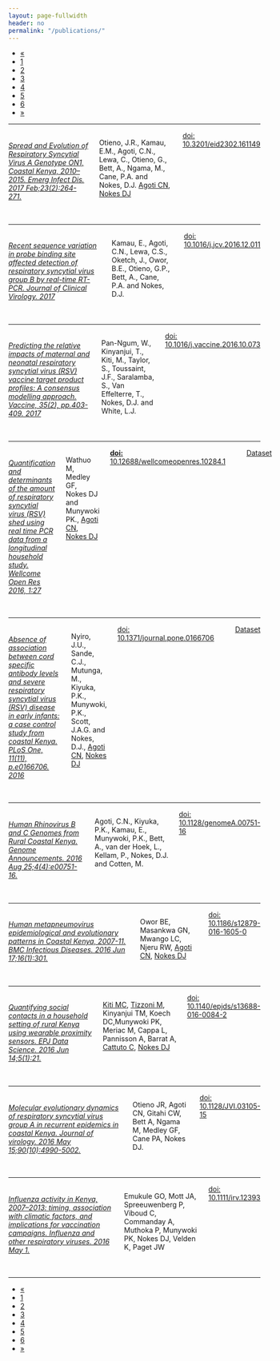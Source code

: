 ```yaml
---
layout: page-fullwidth
header: no
permalink: "/publications/"
---
```


<!-- pagination ...check customisation in _settings_global.scss -->
<div class="row right">
<div class="pagination-centered">
  <ul class="inline-list">
    <li class="arrow unavailable"><a href="">&laquo;</a></li>
    <li class="current"><a href="">1</a></li>
    <li><a href="{{ site.url }}/publications-page2">2</a></li>
    <li><a href="{{ site.url }}/publications-page3">3</a></li>
    <li><a href="{{ site.url }}/publications-page4">4</a></li>
    <li><a href="{{ site.url }}/publications-page5">5</a></li>
    <li><a href="{{ site.url }}/publications-page6">6</a></li>
    <!-- <li><a href="">4</a></li>
    <li class="unavailable"><a href="">&hellip;</a></li>
    <li><a href="">12</a></li>
    <li><a href="">13</a></li> -->
    <li class="arrow"><a href="{{ site.url }}/publications-page2">&raquo;</a></li>
  </ul>
</div>
</div>

<hr>

<div class="row">
<div class="small-2 columns">
<img class="publication text-center" src="{{ site.url }}/images/article_img/jotieno-eid-2017.jpg?hei=200&wid=300&fmt=png-alpha&resMode=bicub&op_sharpen=1" alt="">
</div>
<div class="small-10 columns">
<h6><a href="https://www.ncbi.nlm.nih.gov/pubmed/28098528" target="_blank">Spread and Evolution of Respiratory Syncytial Virus A Genotype ON1, Coastal Kenya, 2010–2015. Emerg Infect Dis. 2017 Feb;23(2):264-271.</a></h6>
<p>Otieno, J.R., Kamau, E.M., Agoti, C.N., Lewa, C., Otieno, G., Bett, A., Ngama, M., Cane, P.A. and Nokes, D.J. <a href="http://virec-group.org/charles-agoti/" target="_blank">Agoti CN</a>, <a href="http://virec-group.org/james-nokes/" target="_blank">Nokes DJ</a></p>
<div class="small-12 columns">
<!-- <div class="small-2 columns left">
<a href="https://www.ncbi.nlm.nih.gov/pubmed/27316548" target="_blank">Pubmed</a>  
</div>
<div class="small-3 columns left">
<a href="https://scholar.google.com/scholar?q=Human+metapneumovirus+epidemiological+and+evolutionary+patterns+in+Coastal+Kenya%2C+2007-11.+BMC+Infectious+Diseases&btnG=&hl=en&as_sdt=0%2C5" target="_blank">Google Scholar</a>
</div> -->
<div class="small-6 columns left">
<a href="https://wwwnc.cdc.gov/eid/article/23/2/16-1149_article" target="_blank"> doi: 10.3201/eid2302.161149</a>
</div>
</div>
</div>
</div>

<hr>

<div class="row">
<div class="small-2 columns">
<img class="publication text-center" src="{{ site.url }}/images/article_img/ekamau-jcv-2017.jpg?hei=200&wid=300&fmt=png-alpha&resMode=bicub&op_sharpen=1" alt="">
</div>
<div class="small-10 columns">
<h6><a href="http://www.journalofclinicalvirology.com/article/S1386-6532(16)30639-4/pdf" target="_blank">Recent sequence variation in probe binding site affected detection of respiratory syncytial virus group B by real-time RT-PCR. Journal of Clinical Virology. 2017 </a></h6>
<p>Kamau, E., Agoti, C.N., Lewa, C.S., Oketch, J., Owor, B.E., Otieno, G.P., Bett, A., Cane, P.A. and Nokes, D.J.</p>
<div class="small-12 columns">
<!-- <div class="small-2 columns left">
<a href="https://www.ncbi.nlm.nih.gov/pubmed/27316548" target="_blank">Pubmed</a>  
</div>
<div class="small-3 columns left">
<a href="https://scholar.google.com/scholar?q=Human+metapneumovirus+epidemiological+and+evolutionary+patterns+in+Coastal+Kenya%2C+2007-11.+BMC+Infectious+Diseases&btnG=&hl=en&as_sdt=0%2C5" target="_blank">Google Scholar</a>
</div> -->
<div class="small-6 columns left">
<a href="https://wwwnc.cdc.gov/eid/article/23/2/16-1149_article" target="_blank"> doi: 10.1016/j.jcv.2016.12.011</a>
</div>
</div>
</div>
</div>

<hr>


<div class="row">
<div class="small-2 columns">
<img class="publication text-center" src="{{ site.url }}/images/article_img/wpan-ngum-vaccine-2017.jpg?hei=200&wid=300&fmt=png-alpha&resMode=bicub&op_sharpen=1" alt="">
</div>
<div class="small-10 columns">
<h6><a href="https://www.ncbi.nlm.nih.gov/pmc/articles/PMC5221409/" target="_blank">Predicting the relative impacts of maternal and neonatal respiratory syncytial virus (RSV) vaccine target product profiles: A consensus modelling approach. Vaccine, 35(2), pp.403-409. 2017 </a></h6>
<p>Pan-Ngum, W., Kinyanjui, T., Kiti, M., Taylor, S., Toussaint, J.F., Saralamba, S., Van Effelterre, T., Nokes, D.J. and White, L.J.</p>
<div class="small-12 columns">
<!-- <div class="small-2 columns left">
<a href="https://www.ncbi.nlm.nih.gov/pubmed/27316548" target="_blank">Pubmed</a>  
</div>
<div class="small-3 columns left">
<a href="https://scholar.google.com/scholar?q=Human+metapneumovirus+epidemiological+and+evolutionary+patterns+in+Coastal+Kenya%2C+2007-11.+BMC+Infectious+Diseases&btnG=&hl=en&as_sdt=0%2C5" target="_blank">Google Scholar</a>
</div> -->
<div class="small-6 columns left">
<a href="https://wwwnc.cdc.gov/eid/article/23/2/16-1149_article" target="_blank"> doi: 10.1016/j.vaccine.2016.10.073</a>
</div>
</div>
</div>
</div>

<hr>

<div class="row">
<div class="small-2 columns">
<img class="publication text-center" src="{{ site.url }}/images/article_img/mwathuo-wor-2017.gif?hei=200&wid=300&fmt=png-alpha&resMode=bicub&op_sharpen=1" alt="">
</div>
<div class="small-10 columns">
<h6><a href="https://www.ncbi.nlm.nih.gov/pmc/articles/PMC5218551/" target="_blank">Quantification and determinants of the amount of respiratory syncytial virus (RSV) shed using real time PCR data from a longitudinal household study. Wellcome Open Res 2016, 1:27  </a></h6>
<p>Wathuo M, Medley GF, Nokes DJ and Munywoki PK., <a href="http://virec-group.org/charles-agoti/" target="_blank">Agoti CN</a>, <a href="http://virec-group.org/james-nokes/" target="_blank">Nokes DJ</a></p>
<div class="small-12 columns">
<!-- <div class="small-2 columns left">
<a href="https://www.ncbi.nlm.nih.gov/pubmed/27316548" target="_blank">Pubmed</a>  
</div>
<div class="small-3 columns left">
<a href="https://scholar.google.com/scholar?q=Human+metapneumovirus+epidemiological+and+evolutionary+patterns+in+Coastal+Kenya%2C+2007-11.+BMC+Infectious+Diseases&btnG=&hl=en&as_sdt=0%2C5" target="_blank">Google Scholar</a>
</div> -->
<div class="small-6 columns left">
<a href="https://wellcomeopenresearch.org/articles/1-27/v1" target="_blank"> <strong>doi:</strong> 10.12688/wellcomeopenres.10284.1</a>
</div>
<div class="small-4 columns ">

<img class="thumbnail" src="{{ site.url }}/images/article_img/data-icon.png?hei=30&wid=30&fmt=png-alpha&resMode=bicub&op_sharpen=1" alt="">
<a href="http://dx.doi.org/10.7910/DVN/MOTEJH" target="_blank">Dataset</a>
</div>
</div>
</div>
</div>

<hr>


<div class="row">
<div class="small-2 columns">
<img class="publication text-center" src="{{ site.url }}/images/article_img/jnyiro-plos-2016.png?hei=200&wid=300&fmt=png-alpha&resMode=bicub&op_sharpen=1" alt="">
</div>
<div class="small-10 columns">
<h6><a href="https://www.ncbi.nlm.nih.gov/pmc/articles/PMC5113039/" target="_blank">Absence of association between cord specific antibody levels and severe respiratory syncytial virus (RSV) disease in early infants: a case control study from coastal Kenya. PLoS One, 11(11), p.e0166706. 2016</a></h6>
<p>Nyiro, J.U., Sande, C.J., Mutunga, M., Kiyuka, P.K., Munywoki, P.K., Scott, J.A.G. and Nokes, D.J., <a href="http://virec-group.org/charles-agoti/" target="_blank">Agoti CN</a>, <a href="http://virec-group.org/james-nokes/" target="_blank">Nokes DJ</a></p>
<div class="small-12 columns">
<!-- <div class="small-2 columns left">
<a href="https://www.ncbi.nlm.nih.gov/pubmed/27316548" target="_blank">Pubmed</a>  
</div>
<div class="small-3 columns left">
<a href="https://scholar.google.com/scholar?q=Human+metapneumovirus+epidemiological+and+evolutionary+patterns+in+Coastal+Kenya%2C+2007-11.+BMC+Infectious+Diseases&btnG=&hl=en&as_sdt=0%2C5" target="_blank">Google Scholar</a>
</div> -->
<div class="small-6 columns left">
<a href="https://dx.doi.org/10.1186/s12879-016-1605-0" target="_blank">doi: 10.1371/journal.pone.0166706</a>
</div>
<div class="small-4 columns ">

<img class="thumbnail" src="{{ site.url }}/images/article_img/data-icon.png?hei=30&wid=30&fmt=png-alpha&resMode=bicub&op_sharpen=1" alt="">
<a href="http://dx.doi.org/10.7910/DVN/FOIUHT" target="_blank">Dataset</a>
</div>
</div>
</div>
</div>

<hr>

<div class="row">
<div class="small-2 columns">
<img class="publication text-center" src="{{ site.url }}/images/article_img/cagoti-asm-2016.png?hei=200&wid=300&fmt=png-alpha&resMode=bicub&op_sharpen=1" alt="">
</div>
<div class="small-10 columns">
<h6><a href="https://www.ncbi.nlm.nih.gov/pubmed/27469941" target="_blank">Human Rhinovirus B and C Genomes from Rural Coastal Kenya. Genome Announcements. 2016 Aug 25;4(4):e00751-16.</a></h6>
<p>Agoti, C.N., Kiyuka, P.K., Kamau, E., Munywoki, P.K., Bett, A., van der Hoek, L., Kellam, P., Nokes, D.J. and Cotten, M.</a></p>
<div class="small-12 columns">
<!-- <div class="small-2 columns left">
<a href="https://www.ncbi.nlm.nih.gov/pubmed/27316548" target="_blank">Pubmed</a>  
</div>
<div class="small-3 columns left">
<a href="https://scholar.google.com/scholar?q=Human+metapneumovirus+epidemiological+and+evolutionary+patterns+in+Coastal+Kenya%2C+2007-11.+BMC+Infectious+Diseases&btnG=&hl=en&as_sdt=0%2C5" target="_blank">Google Scholar</a>
</div> -->
<div class="small-6 columns left">
<a href="https://dx.doi.org/10.1128%2FgenomeA.00751-16" target="_blank">doi: 10.1128/genomeA.00751-16</a>
</div>
</div>
</div>
</div>

<hr>


<div class="row">
<div class="small-2 columns">
<img class="publication text-center" src="{{ site.url }}/images/article_img/Owor-2016-BMC-infect-Dis.png?hei=200&wid=300&fmt=png-alpha&resMode=bicub&op_sharpen=1" alt="">
</div>
<div class="small-10 columns">
<h6><a href="https://www.ncbi.nlm.nih.gov/pubmed/27316548" target="_blank">Human metapneumovirus epidemiological and evolutionary patterns in Coastal Kenya, 2007-11. BMC Infectious Diseases. 2016 Jun 17;16(1):301.</a></h6>
<p>Owor BE, Masankwa GN, Mwango LC, Njeru RW, <a href="http://virec-group.org/charles-agoti/" target="_blank">Agoti CN</a>, <a href="http://virec-group.org/james-nokes/" target="_blank">Nokes DJ</a></p>
<div class="small-12 columns">
<!-- <div class="small-2 columns left">
<a href="https://www.ncbi.nlm.nih.gov/pubmed/27316548" target="_blank">Pubmed</a>  
</div>
<div class="small-3 columns left">
<a href="https://scholar.google.com/scholar?q=Human+metapneumovirus+epidemiological+and+evolutionary+patterns+in+Coastal+Kenya%2C+2007-11.+BMC+Infectious+Diseases&btnG=&hl=en&as_sdt=0%2C5" target="_blank">Google Scholar</a>
</div> -->
<div class="small-6 columns left">
<a href="https://dx.doi.org/10.1186/s12879-016-1605-0" target="_blank">doi: 10.1186/s12879-016-1605-0</a>
</div>
</div>
</div>
</div>

<hr>

<div class="row">
<div class="small-2 columns">
<img class="publication" src="{{ site.url }}/images/article_img/Kiti-2016-EPJ-Data-Science.png?hei=200&wid=300&fmt=png-alpha&resMode=bicub&op_sharpen=1" alt="">
</div>
<div class="small-10 columns">
<h6><a href="https://www.ncbi.nlm.nih.gov/pubmed/27471661" target="_blank">Quantifying social contacts in a household setting of rural Kenya using wearable proximity sensors. EPJ Data Science. 2016 Jun 14;5(1):21.</a></h6>
<p><a href="" target="_blank">Kiti MC</a>, <a href="" target="_blank">Tizzoni M</a>, Kinyanjui TM, Koech DC,Munywoki PK, Meriac M, Cappa L, Pannisson A, Barrat A, <a href="" target="_blank">Cattuto C</a>, <a href="http://virec-group.org/james-nokes/" target="_blank">Nokes DJ</a></p>
<div class="small-12 columns">
<!-- <div class="small-2 columns left">
<a href="https://www.ncbi.nlm.nih.gov/pubmed/27471661" target="_blank">Pubmed</a>  
</div>
<div class="small-3 columns left">
<a href="https://scholar.google.com/scholar?q=Quantifying+social+contacts+in+a+household+setting+of+rural+Kenya+using+wearable+proximity+sensors&btnG=&hl=en&as_sdt=0%2C5" target="_blank">Google Scholar</a>
</div> -->
<div class="small-6 columns left">
<a href="https://dx.doi.org/10.1140/epjds/s13688-016-0084-2" target="_blank">doi: 10.1140/epjds/s13688-016-0084-2</a>
</div>
</div>
</div>
</div>
<hr>

<div class="row">
<div class="small-2 columns">
  <img class="publication" src="{{ site.url }}/images/article_img/Otieno-et-al-2015-jvi.png" alt="">
</div>
<div class="small-10 columns">
<h6><a href="https://www.ncbi.nlm.nih.gov/pubmed/26937038" target="_blank">Molecular evolutionary dynamics of respiratory syncytial virus group A in recurrent epidemics in coastal Kenya. Journal of virology. 2016 May 15;90(10):4990-5002.</a></h6>
<p>Otieno JR, Agoti CN, Gitahi CW, Bett A, Ngama M, Medley GF, Cane PA, Nokes DJ.</p>
<div class="small-12 columns">
<!-- <div class="small-2 columns left">
<a href="https://www.ncbi.nlm.nih.gov/pubmed/26937038" target="_blank">Pubmed</a>  
</div>
<div class="small-3 columns left">
<a href="https://scholar.google.com/scholar?q=Molecular+evolutionary+dynamics+of+respiratory+syncytial+virus+group+A+in+recurrent+epidemics+in+coastal+Kenya.+Journal+of+virology&btnG=&hl=en&as_sdt=0%2C5" target="_blank">Google Scholar</a>
</div> -->
<div class="small-6 columns left">
<a href="https://dx.doi.org/10.1128/JVI.03105-15" target="_blank">doi: 10.1128/JVI.03105-15</a>
</div>
</div>
</div>
</div>

<hr>

<div class="row">
<div class="small-2 columns">
 <img class="publication" src="{{ site.url }}/images/article_img/emukule-2016.png" alt="">
</div>
<div class="small-10 columns">
<h6><a href="https://www.ncbi.nlm.nih.gov/pubmed/27100128" target="_blank">Influenza activity in Kenya, 2007–2013: timing, association with climatic factors, and implications for vaccination campaigns. Influenza and other respiratory viruses. 2016 May 1.</a></h6>
<p>Emukule GO, Mott JA, Spreeuwenberg P, Viboud C, Commanday A, Muthoka P, Munywoki PK, Nokes DJ, Velden K, Paget JW</p>
<div class="small-12 columns">
<!-- <div class="small-2 columns left">
<a href="https://www.ncbi.nlm.nih.gov/pubmed/27100128" target="_blank">Pubmed</a>  
</div>
<div class="small-3 columns left">
<a href="https://scholar.google.com/scholar?q=Influenza+activity+in+Kenya%2C+2007%E2%80%932013%3A+timing%2C+association+with+climatic+factors%2C+and+implications+for+vaccination+campaigns.+Influenza+and+other+respiratory+viruses.+2016+May+1.&btnG=&hl=en&as_sdt=0%2C5" target="_blank">Google Scholar</a>
</div> -->
<div class="small-6 columns left">
<a href="https://dx.doi.org/10.1111/irv.12393" target="_blank">doi: 10.1111/irv.12393</a>
</div>
</div>
</div>
</div>

<hr>


<!-- pagination ...check customisation in _settings_global.scss -->
<div class="row right">
<div class="pagination-centered">
  <ul class="inline-list">
    <li class="arrow unavailable"><a href="">&laquo;</a></li>
    <li class="current"><a href="">1</a></li>
    <li><a href="{{ site.url }}/publications-page2">2</a></li>
    <li><a href="{{ site.url }}/publications-page3">3</a></li>
    <li><a href="{{ site.url }}/publications-page4">4</a></li>
    <li><a href="{{ site.url }}/publications-page5">5</a></li>
    <li><a href="{{ site.url }}/publications-page6">6</a></li>
    <!-- <li><a href="">4</a></li>
    <li class="unavailable"><a href="">&hellip;</a></li>
    <li><a href="">12</a></li>
    <li><a href="">13</a></li> -->
    <li class="arrow"><a href="{{ site.url }}/publications-page2">&raquo;</a></li>
  </ul>
</div>
</div>


